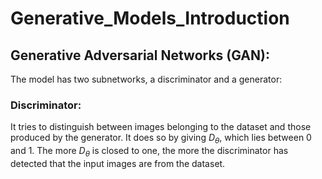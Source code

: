 # Generative_Models_Introduction

## Generative Adversarial Networks (GAN): 

The model has two subnetworks, a discriminator and a generator: 

### Discriminator: 

It tries to distinguish between images belonging to the dataset and those produced by the generator. It does so by giving $D_\theta$, which lies between 0 and 1. The more $D_\theta$ is closed to one, the more the discriminator has detected that the input images are from the dataset. 


